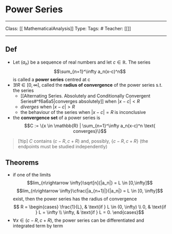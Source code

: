 # Power Series
___
Class: [[ MathematicalAnalysis]]
Type: 
Tags: # 
Teacher: [[]]
___

## Def 
- Let $(a_n)$ be a sequence of real numbers and let $c \in \mathbb{R}$. The series $$\sum_{n=1}^\infty a_n(x-c)^n$$ is called a **power series** centred at c 
- $\exists ! R \in [0,\infty]$, called the **radius of convergence** of the power series s.t. the series
	- [[Alternating Series. Absolutely and Conditionally Convergent Series#^f6a6a5|converges absolutely]] when $|x-c|<R$
	- *diverges* when $|x-c|>R$
	- the behaviour of the series when $|x-c| = R$ is inconclusive
- the **convergence set** of a power series is $$C := \{x \in \mathbb{R} | \sum_{n=1}^\infty a_n(x-c)^n \text{ converges}\}$$
>[!tip] $C$ contains $(c-R,c+R)$ and, possibly, $\{c-R,c+R\}$ (the endpoints must be studied independently)
## Theorems 
- if one of the limits $$lim_{n\rightarrow \infty}\sqrt[n]{|a_n|} = L \in [0,\infty]$$ $$lim_{n\rightarrow \infty}\cfrac{|a_{n+1}|}{|a_n|} = L \in [0, \infty]$$
 exist, then the power series has the radius of convergence$$
R = 
\begin{cases} 
\frac{1}{L}, & \text{if } L \in (0, \infty) \\ 
0, & \text{if } L = \infty \\ 
\infty, & \text{if } L = 0.
\end{cases}$$
- $\forall x \in (c-R,c+R)$, the power series can be differentiated and integrated term by term

